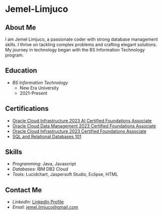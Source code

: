 # Jemel-Limjuco


## About Me

I am Jemel Limjuco, a passionate coder with strong database management skills. I thrive on tackling complex problems and crafting elegant solutions. My journey in technology began with the BS Information Technology program.

## Education

- *BS Information Technology*
  - New Era University
  - 2021-Present

## Certifications

- [Oracle Cloud Infrastructure 2023 AI Certified Foundations Associate](certification_link_1)
- [Oracle Cloud Data Management 2023 Certified Foundations Associate](certification_link_2)
- [Oracle Cloud Infrastructure 2023 Certified Foundations Associate](certification_link_3)
- [SQL and Relational Databases 101](certification_link_4)

## Skills

- *Programming:* Java, Javascript
- *Databases:* IBM DB2 Cloud
- *Tools:* Lucidchart, Jaspersoft Studio, Eclipse, HTML

## Contact Me

- *LinkedIn:* [LinkedIn Profile](https://www.linkedin.com/in/jemel-limjuco-3b15102a3/)
- *Email:* jemel.limjuco@gmail.com
